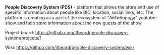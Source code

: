 **People Discovery System (PDS)** - platform that allows the store and use of specific information about people like BIO, location, social links, etc. The platform is creating as a part of the ecosystem of "АйТиБорода" youtube-show and help store information about the new guests of the show.

Project board: https://github.com/itbeard/people-discovery-system/projects/1

Wiki: https://github.com/itbeard/people-discovery-system/wiki
